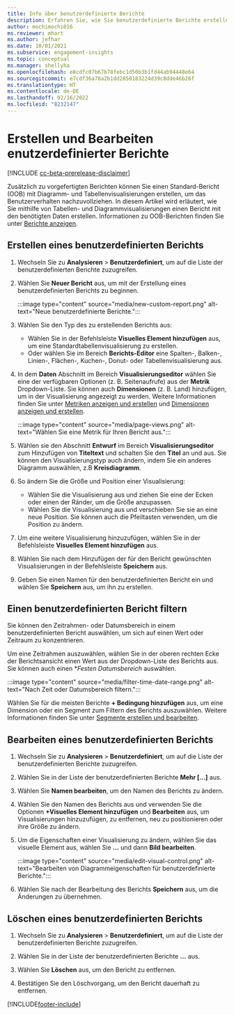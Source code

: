 ```yaml
---
title: Info über benutzerdefinierte Berichte
description: Erfahren Sie, wie Sie benutzerdefinierte Berichte erstellen.
author: mochimochi016
ms.reviewer: mhart
ms.author: jefhar
ms.date: 10/01/2021
ms.subservice: engagement-insights
ms.topic: conceptual
ms.manager: shellyha
ms.openlocfilehash: e8cdfc07b67b78febc1d50b3b1fd44ab94448e64
ms.sourcegitcommit: e7cdf36a78a2b1dd2850183224d39c8dde46b26f
ms.translationtype: HT
ms.contentlocale: de-DE
ms.lasthandoff: 02/16/2022
ms.locfileid: "8232147"
---
```

# <a name="create-and-edit-custom-reports"></a>Erstellen und Bearbeiten enutzerdefinierter Berichte

[!INCLUDE [cc-beta-prerelease-disclaimer](includes/cc-beta-prerelease-disclaimer.md)]

Zusätzlich zu vorgefertigten Berichten können Sie einen Standard-Bericht (OOB) mit Diagramm- und Tabellenvisualisierungen erstellen, um das Benutzerverhalten nachzuvollziehen. In diesem Artikel wird erläutert, wie Sie mithilfe von Tabellen- und Diagrammvisualisierungen einen Bericht mit den benötigten Daten erstellen. Informationen zu OOB-Berichten finden Sie unter [Berichte anzeigen](view-reports.md).

## <a name="create-a-custom-report"></a>Erstellen eines benutzerdefinierten Berichts

1. Wechseln Sie zu **Analysieren** > **Benutzerdefiniert**, um auf die Liste der benutzerdefinierten Berichte zuzugreifen.

1. Wählen Sie **Neuer Bericht** aus, um mit der Erstellung eines benutzerdefinierten Berichts zu beginnen.

   :::image type="content" source="media/new-custom-report.png" alt-text="Neue benutzerdefinierte Berichte.":::

1. Wählen Sie den Typ des zu erstellenden Berichts aus:

    - Wählen Sie in der Befehlsleiste **Visuelles Element hinzufügen** aus, um eine Standardtabellenvisualisierung zu erstellen.
    - Oder wählen Sie im Bereich **Berichts-Editor** eine Spalten-, Balken-, Linien-, Flächen-, Kuchen-, Donut- oder Tabellenvisualisierung aus.

1. In dem **Daten** Abschnitt im Bereich **Visualisierungseditor** wählen Sie eine der verfügbaren Optionen (z. B. Seitenaufrufe) aus der **Metrik** Dropdown-Liste. Sie können auch **Dimensionen** (z. B. Land) hinzufügen, um in der Visualisierung angezeigt zu werden. Weitere Informationen finden Sie unter [Metriken anzeigen und erstellen](metrics.md) und [Dimensionen anzeigen und erstellen](dimensions.md).

   :::image type="content" source="media/page-views.png" alt-text="Wählen Sie eine Metrik für Ihren Bericht aus.":::

1. Wählen sie den Abschnitt **Entwurf** im Bereich **Visualisierungseditor** zum Hinzufügen von **Titeltext** und schalten Sie den **Titel** an und aus.  Sie können den Visualisierungstyp auch ändern, indem Sie ein anderes Diagramm auswählen, z.B **Kreisdiagramm**.

1. So ändern Sie die Größe und Position einer Visualisierung:
   - Wählen Sie die Visualisierung aus und ziehen Sie eine der Ecken oder einen der Ränder, um die Größe anzupassen.
   - Wählen Sie die Visualisierung aus und verschieben Sie sie an eine neue Position. Sie können auch die Pfeiltasten verwenden, um die Position zu ändern.
1. Um eine weitere Visualisierung hinzuzufügen, wählen Sie in der Befehlsleiste **Visuelles Element hinzufügen** aus.
1. Wählen Sie nach dem Hinzufügen der für den Bericht gewünschten Visualisierungen in der Befehlsleiste **Speichern** aus.

1. Geben Sie einen Namen für den benutzerdefinierten Bericht ein und wählen Sie **Speichern** aus, um ihn zu erstellen.
 
## <a name="filter-a-custom-report"></a>Einen benutzerdefinierten Bericht filtern

Sie können den Zeitrahmen- oder Datumsbereich in einem benutzerdefinierten Bericht auswählen, um sich auf einen Wert oder Zeitraum zu konzentrieren.

Um eine Zeitrahmen auszuwählen, wählen Sie in der oberen rechten Ecke der Berichtsansicht einen Wert aus der Dropdown-Liste des Berichts aus. Sie können auch einen **Festen Datumsbereich* auswählen.

:::image type="content" source="media/filter-time-date-range.png" alt-text="Nach Zeit oder Datumsbereich filtern.":::

Wählen Sie für die meisten Berichte **+ Bedingung hinzufügen** aus, um eine Dimension oder ein Segment zum Filtern des Berichts auszuwählen. Weitere Informationen finden Sie unter [Segmente erstellen und bearbeiten](segments.md).

## <a name="edit-a-custom-report"></a>Bearbeiten eines benutzerdefinierten Berichts

1. Wechseln Sie zu **Analysieren** > **Benutzerdefiniert**, um auf die Liste der benutzerdefinierten Berichte zuzugreifen.

1. Wählen Sie in der Liste der benutzerdefinierten Berichte **Mehr [...]** aus. 

1. Wählen Sie **Namen bearbeiten**, um den Namen des Berichts zu ändern.

1. Wählen Sie den Namen des Berichts aus und verwenden Sie die Optionen **+Visuelles Element hinzufügen** und **Bearbeiten** aus, um Visualisierungen hinzuzufügen, zu entfernen, neu zu positionieren oder ihre Größe zu ändern.

1. Um die Eigenschaften einer Visualisierung zu ändern, wählen Sie das visuelle Element aus, wählen Sie **...** und dann **Bild bearbeiten**.

   :::image type="content" source="media/edit-visual-control.png" alt-text="Bearbeiten von Diagrammeigenschaften für benutzerdefinierte Berichte.":::

1. Wählen Sie nach der Bearbeitung des Berichts **Speichern** aus, um die Änderungen zu übernehmen. 

## <a name="delete-a-custom-report"></a>Löschen eines benutzerdefinierten Berichts

1. Wechseln Sie zu **Analysieren** > **Benutzerdefiniert**, um auf die Liste der benutzerdefinierten Berichte zuzugreifen.

1. Wählen Sie in der Liste der benutzerdefinierten Berichte **...** aus.

1. Wählen Sie **Löschen** aus, um den Bericht zu entfernen.

1. Bestätigen Sie den Löschvorgang, um den Bericht dauerhaft zu entfernen.


[!INCLUDE[footer-include](../includes/footer-banner.md)]
